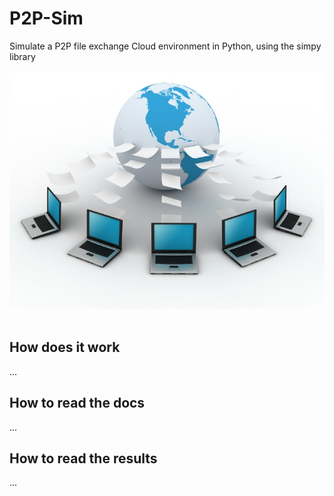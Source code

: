 # P2P-Sim
Simulate a P2P file exchange Cloud environment in Python, using the simpy library
<br><br><img src="images/logo.jpg"><br><br>

## How does it work
...

## How to read the docs
...

## How to read the results
...

